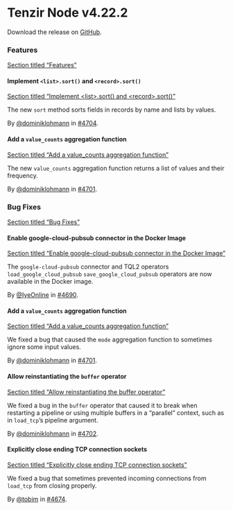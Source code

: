 # Tenzir Node v4.22.2

Download the release on [GitHub](https://github.com/tenzir/tenzir/releases/tag/v4.22.2).

### Features

[Section titled “Features”](#features)

#### Implement `<list>.sort()` and `<record>.sort()`

[Section titled “Implement \<list>.sort() and \<record>.sort()”](#implement-listsort-and-recordsort)

The new `sort` method sorts fields in records by name and lists by values.

By [@dominiklohmann](https://github.com/dominiklohmann) in [#4704](https://github.com/tenzir/tenzir/pull/4704).

#### Add a `value_counts` aggregation function

[Section titled “Add a value\_counts aggregation function”](#add-a-value_counts-aggregation-function)

The new `value_counts` aggregation function returns a list of values and their frequency.

By [@dominiklohmann](https://github.com/dominiklohmann) in [#4701](https://github.com/tenzir/tenzir/pull/4701).

### Bug Fixes

[Section titled “Bug Fixes”](#bug-fixes)

#### Enable google-cloud-pubsub connector in the Docker Image

[Section titled “Enable google-cloud-pubsub connector in the Docker Image”](#enable-google-cloud-pubsub-connector-in-the-docker-image)

The `google-cloud-pubsub` connector and TQL2 operators `load_google_cloud_pubsub` `save_google_cloud_pubsub` operators are now available in the Docker image.

By [@IyeOnline](https://github.com/IyeOnline) in [#4690](https://github.com/tenzir/tenzir/pull/4690).

#### Add a `value_counts` aggregation function

[Section titled “Add a value\_counts aggregation function”](#add-a-value_counts-aggregation-function-1)

We fixed a bug that caused the `mode` aggregation function to sometimes ignore some input values.

By [@dominiklohmann](https://github.com/dominiklohmann) in [#4701](https://github.com/tenzir/tenzir/pull/4701).

#### Allow reinstantiating the `buffer` operator

[Section titled “Allow reinstantiating the buffer operator”](#allow-reinstantiating-the-buffer-operator)

We fixed a bug in the `buffer` operator that caused it to break when restarting a pipeline or using multiple buffers in a “parallel” context, such as in `load_tcp`’s pipeline argument.

By [@dominiklohmann](https://github.com/dominiklohmann) in [#4702](https://github.com/tenzir/tenzir/pull/4702).

#### Explicitly close ending TCP connection sockets

[Section titled “Explicitly close ending TCP connection sockets”](#explicitly-close-ending-tcp-connection-sockets)

We fixed a bug that sometimes prevented incoming connections from `load_tcp` from closing properly.

By [@tobim](https://github.com/tobim) in [#4674](https://github.com/tenzir/tenzir/pull/4674).